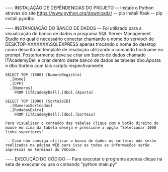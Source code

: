 ---- INSTALAÇÃO DE DEPÊNDENCIAS DO PROJETO
    -- Instale o Python atraves do site https://www.python.org/downloads/
    -- pip install flask
    -- pip install pyodbc

---- INSTANCIAÇÃO DO BANCO DE DADOS
    -- Foi utilizado para a visualização do banco de dados o programa SQL Server Management Studio no qual é necessário conectar chamando o nome do serviodr de DESKTOP-XXXXXXX\SQLEXPRESS apenas trocando o nome do desktop como descrito no template de resolução utilizando o comando hostname no prompt. Posteriormente deve se criar um banco de dados chamado ITAcademyDell e criar dentro deste banco de dados as tabelas dbo.Aposta e dbo.Sorteio com tais scripts respectivamente.
    
    SELECT TOP (1000) [NumeroRegistro]
      ,[Nome]
      ,[CPF]
      ,[Numeros]
        FROM [ITAcademyDell].[dbo].[Aposta]
    
    SELECT TOP (1000) [SorteioID]
      ,[NumerosSorteados]
      ,[RodadasExtra]
        FROM [ITAcademyDell].[dbo].[Sorteio]

    Para visualizar o conteúdo das tabelas clique com o botão direito do mouse em cima da tabela deseja e pressione a opção "Selecionar 1000 linha superiores"

    -- Caso não consiga utilizar o banco de dados os sorteios não serão realizados na página WEB para isso as todas as informações serão impressas no terminal do VSCode.

---- EXECUÇÃO DO CÓDIGO
    -- Para executar o programa apenas clique na seta de executar ou use o comando "python main.py"